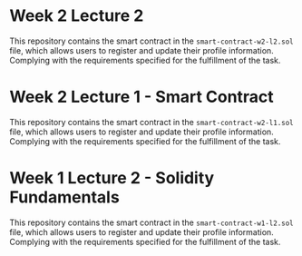 # Week 2 Lecture 2

This repository contains the smart contract in the `smart-contract-w2-l2.sol` file, which allows users to register and update their profile information. Complying with the requirements specified for the fulfillment of the task.


# Week 2 Lecture 1 - Smart Contract

This repository contains the smart contract in the `smart-contract-w2-l1.sol` file, which allows users to register and update their profile information. Complying with the requirements specified for the fulfillment of the task.

# Week 1 Lecture 2 - Solidity Fundamentals

This repository contains the smart contract in the `smart-contract-w1-l2.sol` file, which allows users to register and update their profile information. Complying with the requirements specified for the fulfillment of the task.